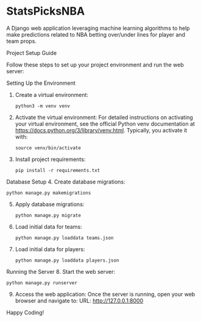 # StatsPicksNBA
A Django web application leveraging machine learning algorithms to help make predictions related to NBA betting over/under lines for player and team props.

Project Setup Guide

Follow these steps to set up your project environment and run the web server:

Setting Up the Environment
1. Create a virtual environment:
   ```
   python3 -m venv venv
   ```

2. Activate the virtual environment:
   For detailed instructions on activating your virtual environment, see the official Python venv documentation at https://docs.python.org/3/library/venv.html. Typically, you activate it with:
   ```
   source venv/bin/activate
   ```

3. Install project requirements:
   ```
   pip install -r requirements.txt
   ```

Database Setup
4. Create database migrations:
   ```
   python manage.py makemigrations
   ```

5. Apply database migrations:
   ```
   python manage.py migrate
   ```

6. Load initial data for teams:
   ```
   python manage.py loaddata teams.json
   ```

7. Load initial data for players:
   ```
   python manage.py loaddata players.json
   ```

Running the Server
8. Start the web server:
   ```
   python manage.py runserver
   ```

9. Access the web application:
   Once the server is running, open your web browser and navigate to:
   URL: http://127.0.0.1:8000

Happy Coding!
